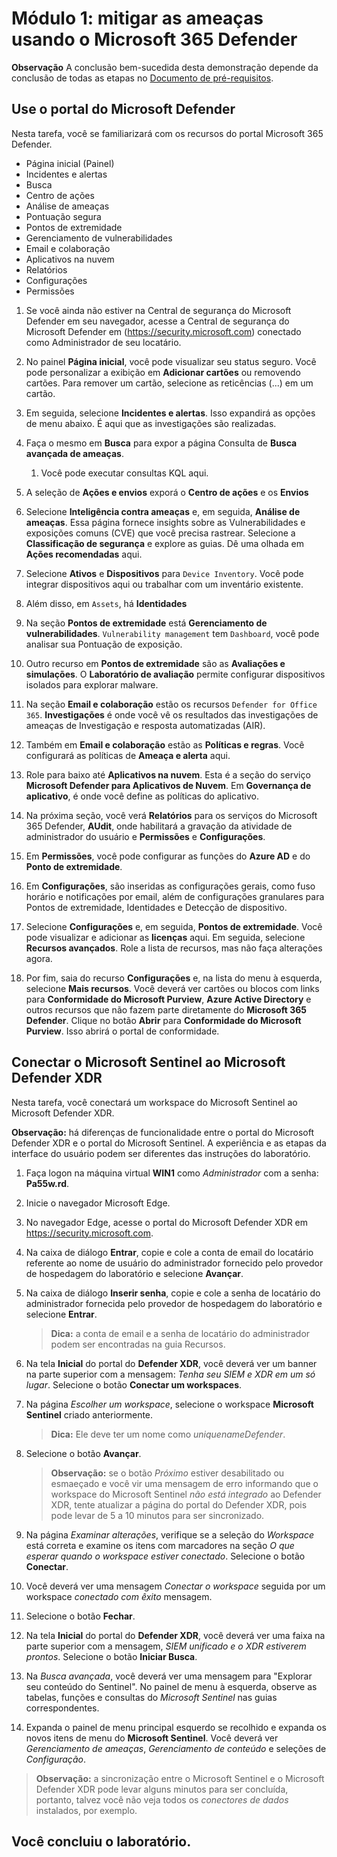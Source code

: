 # Módulo 1: mitigar as ameaças usando o Microsoft 365 Defender

**Observação** A conclusão bem-sucedida desta demonstração depende da conclusão de todas as etapas no [Documento de pré-requisitos](00-prerequisites.md).

## Use o portal do Microsoft Defender

Nesta tarefa, você se familiarizará com os recursos do portal Microsoft 365 Defender.

- Página inicial (Painel)
- Incidentes e alertas
- Busca
- Centro de ações
- Análise de ameaças
- Pontuação segura
- Pontos de extremidade
- Gerenciamento de vulnerabilidades
- Email e colaboração
- Aplicativos na nuvem
- Relatórios
- Configurações
- Permissões

1. Se você ainda não estiver na Central de segurança do Microsoft Defender em seu navegador, acesse a Central de segurança do Microsoft Defender em (https://security.microsoft.com) conectado como Administrador de seu locatário.

1. No painel **Página inicial**, você pode visualizar seu status seguro. Você pode personalizar a exibição em **Adicionar cartões** ou removendo cartões. Para remover um cartão, selecione as reticências (...) em um cartão.
1. Em seguida, selecione **Incidentes e alertas**. Isso expandirá as opções de menu abaixo. É aqui que as investigações são realizadas.
1. Faça o mesmo em **Busca** para expor a página Consulta de **Busca avançada de ameaças**. 
    1. Você pode executar consultas KQL aqui.
1. A seleção de **Ações e envios** exporá o **Centro de ações** e os **Envios**
1. Selecione **Inteligência contra ameaças** e, em seguida, **Análise de ameaças**. Essa página fornece insights sobre as Vulnerabilidades e exposições comuns (CVE) que você precisa rastrear. Selecione a **Classificação de segurança** e explore as guias. Dê uma olhada em **Ações recomendadas** aqui.
1. Selecione **Ativos** e **Dispositivos** para `Device Inventory`. Você pode integrar dispositivos aqui ou trabalhar com um inventário existente.
1. Além disso, em `Assets`, há **Identidades**
1. Na seção **Pontos de extremidade** está **Gerenciamento de vulnerabilidades**. `Vulnerability management` tem `Dashboard`, você pode analisar sua Pontuação de exposição.
1. Outro recurso em **Pontos de extremidade** são as **Avaliações e simulações**. O **Laboratório de avaliação** permite configurar dispositivos isolados para explorar malware.
1. Na seção **Email e colaboração** estão os recursos `Defender for Office 365`. **Investigações** é onde você vê os resultados das investigações de ameaças de Investigação e resposta automatizadas (AIR).
1. Também em **Email e colaboração** estão as **Políticas e regras**. Você configurará as políticas de **Ameaça e alerta** aqui.
1. Role para baixo até **Aplicativos na nuvem**. Esta é a seção do serviço **Microsoft Defender para Aplicativos de Nuvem**. Em **Governança de aplicativo**, é onde você define as políticas do aplicativo.
1. Na próxima seção, você verá **Relatórios** para os serviços do Microsoft 365 Defender, **AUdit**, onde habilitará a gravação da atividade de administrador do usuário e **Permissões** e **Configurações**.
1. Em **Permissões**, você pode configurar as funções do **Azure AD** e do **Ponto de extremidade**.
1. Em **Configurações**, são inseridas as configurações gerais, como fuso horário e notificações por email, além de configurações granulares para Pontos de extremidade, Identidades e Detecção de dispositivo.
1. Selecione **Configurações** e, em seguida, **Pontos de extremidade**. Você pode visualizar e adicionar as **licenças** aqui. Em seguida, selecione **Recursos avançados**. Role a lista de recursos, mas não faça alterações agora.
1. Por fim, saia do recurso **Configurações** e, na lista do menu à esquerda, selecione **Mais recursos**. Você deverá ver cartões ou blocos com links para **Conformidade do Microsoft Purview**, **Azure Active Directory** e outros recursos que não fazem parte diretamente do **Microsoft 365 Defender**. Clique no botão **Abrir** para **Conformidade do Microsoft Purview**. Isso abrirá o portal de conformidade.

## Conectar o Microsoft Sentinel ao Microsoft Defender XDR

Nesta tarefa, você conectará um workspace do Microsoft Sentinel ao Microsoft Defender XDR.

**Observação:** há diferenças de funcionalidade entre o portal do Microsoft Defender XDR e o portal do Microsoft Sentinel. A experiência e as etapas da interface do usuário podem ser diferentes das instruções do laboratório.

1. Faça logon na máquina virtual **WIN1** como *Administrador* com a senha: **Pa55w.rd**.  

1. Inicie o navegador Microsoft Edge.

1. No navegador Edge, acesse o portal do Microsoft Defender XDR em <https://security.microsoft.com>.

1. Na caixa de diálogo **Entrar**, copie e cole a conta de email do locatário referente ao nome de usuário do administrador fornecido pelo provedor de hospedagem do laboratório e selecione **Avançar**.

1. Na caixa de diálogo **Inserir senha**, copie e cole a senha de locatário do administrador fornecida pelo provedor de hospedagem do laboratório e selecione **Entrar**.

    >**Dica:** a conta de email e a senha de locatário do administrador podem ser encontradas na guia Recursos.

1. Na tela **Inicial** do portal do **Defender XDR**, você deverá ver um banner na parte superior com a mensagem: *Tenha seu SIEM e XDR em um só lugar*. Selecione o botão **Conectar um workspaces**.

1. Na página *Escolher um workspace*, selecione o workspace **Microsoft Sentinel** criado anteriormente.

    >**Dica:** Ele deve ter um nome como *uniquenameDefender*.

1. Selecione o botão **Avançar**.

    >**Observação:** se o botão *Próximo* estiver desabilitado ou esmaeçado e você vir uma mensagem de erro informando que o workspace do Microsoft Sentinel *não está integrado* ao Defender XDR, tente atualizar a página do portal do Defender XDR, pois pode levar de 5 a 10 minutos para ser sincronizado.

1. Na página *Examinar alterações*, verifique se a seleção do *Workspace* está correta e examine os itens com marcadores na seção *O que esperar quando o workspace estiver conectado*. Selecione o botão **Conectar**.

1. Você deverá ver uma mensagem *Conectar o workspace* seguida por um workspace *conectado com êxito* mensagem.

1. Selecione o botão **Fechar**.

1. Na tela **Inicial** do portal do **Defender XDR**, você deverá ver uma faixa na parte superior com a mensagem, *SIEM unificado e o XDR estiverem prontos*. Selecione o botão **Iniciar Busca**.

1. Na *Busca avançada*, você deverá ver uma mensagem para "Explorar seu conteúdo do Sentinel". No painel de menu à esquerda, observe as tabelas, funções e consultas do *Microsoft Sentinel* nas guias correspondentes.

1. Expanda o painel de menu principal esquerdo se recolhido e expanda os novos itens de menu do **Microsoft Sentinel**. Você deverá ver *Gerenciamento de ameaças*, *Gerenciamento de conteúdo* e seleções de *Configuração*.

 >**Observação:** a sincronização entre o Microsoft Sentinel e o Microsoft Defender XDR pode levar alguns minutos para ser concluída, portanto, talvez você não veja todos os *conectores de dados* instalados, por exemplo.

## Você concluiu o laboratório.